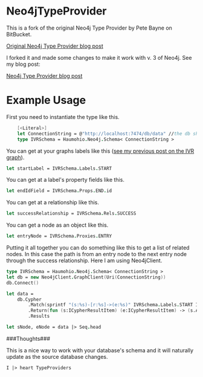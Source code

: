 # Neo4jTypeProvider

This is a fork of the original Neo4j Type Provider by Pete Bayne on BitBucket.

[Original Neo4j Type Provider blog post](https://medium.com/@haumohio/the-trips-and-traps-of-creating-a-generative-type-provider-in-f-75162d99622c#.1qsii2nwn)

I forked it and made some changes to make it work with v. 3 of Neo4j.  See my blog post:

[Neo4j Type Provider blog post](https://marnee.silvrback.com/neo4j-type-provider)

# Example Usage

First you need to instantiate the type like this. 

```fsharp
    [<Literal>]
    let ConnectionString = @"http://localhost:7474/db/data" //the db should be populated
    type IVRSchema = Haumohio.Neo4j.Schema< ConnectionString >

```

You can get at your graphs labels like this ([see my previous post on the IVR graph](http://marnee.silvrback.com/an-ivr-with-neo4j-and-f-part-1)).

```fsharp
let startLabel = IVRSchema.Labels.START
``` 

You can get at a label's property fields like this.

```fsharp
let endIdField = IVRSchema.Props.END.id
```

You can get at a relationship like this.

```fsharp
let successRelationship = IVRSchema.Rels.SUCCESS
```

You can get a node as an object like this.

```fsharp
let entryNode = IVRSchema.Proxies.ENTRY
```

Putting it all together you can do something like this to get a list of related nodes.  In this case the path is from an entry node to the next entry node through the success relationship.  Here I am using Neo4jClient.

```fsharp
type IVRSchema = Haumohio.Neo4j.Schema< ConnectionString >
let db = new Neo4jClient.GraphClient(Uri(ConnectionString))
db.Connect()

let data = 
    db.Cypher
        .Match(sprintf "(s:%s)-[r:%s]->(e:%s)" IVRSchema.Labels.START IVRSchema.Rels.GOTO IVRSchema.Labels.ENTRY)
        .Return(fun (s:ICypherResultItem) (e:ICypherResultItem) -> (s.As<IVRSchema.Proxies.START>(), e.As<IVRSchema.Proxies.ENTRY>()))
        .Results

let sNode, eNode = data |> Seq.head

```

###Thoughts###

This is a nice way to work with your database's schema and it will naturally update as the source database changes.  

```fsharp
I |> heart TypeProviders
```
